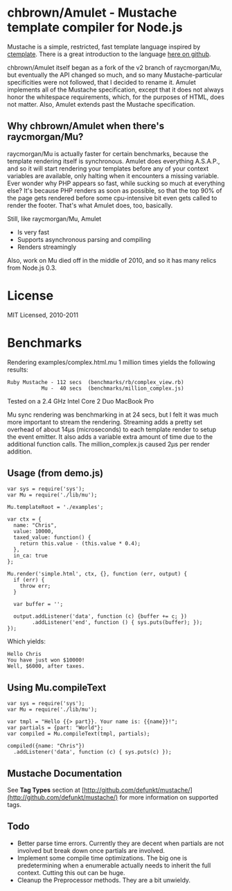 # chbrown/Amulet - Mustache template compiler for Node.js

Mustache is a simple, restricted, fast template language inspired by [ctemplate](http://code.google.com/p/google-ctemplate/). There is a great introduction to the language [here on github](http://mustache.github.com/mustache.5.html).

chbrown/Amulet itself began as a fork of the v2 branch of raycmorgan/Mu, but eventually the API changed so much, and so many Mustache-particular specificities were not followed, that I decided to rename it. Amulet implements all of the Mustache specification, except that it does not always honor the whitespace requirements, which, for the purposes of HTML, does not matter. Also, Amulet extends past the Mustache specification.

## Why chbrown/Amulet when there's raycmorgan/Mu?

raycmorgan/Mu is actually faster for certain benchmarks, because the template rendering itself is synchronous. Amulet does everything A.S.A.P., and so it will start rendering your templates before any of your context variables are available, only halting when it encounters a missing variable. Ever wonder why PHP appears so fast, while sucking so much at everything else? It's because PHP renders as soon as possible, so that the top 90% of the page gets rendered before some cpu-intensive bit even gets called to render the footer. That's what Amulet does, too, basically.

Still, like raycmorgan/Mu, Amulet
* Is very fast
* Supports asynchronous parsing and compiling
* Renders streamingly

Also, work on Mu died off in the middle of 2010, and so it has many relics from Node.js 0.3.

# License

MIT Licensed, 2010-2011

# Benchmarks

Rendering examples/complex.html.mu 1 million times yields the following results:

    Ruby Mustache - 112 secs  (benchmarks/rb/complex_view.rb)
               Mu -  40 secs  (benchmarks/million_complex.js)

Tested on a 2.4 GHz Intel Core 2 Duo MacBook Pro

Mu sync rendering was benchmarking in at 24 secs, but I felt it was much more
important to stream the rendering. Streaming adds a pretty set overhead of
about 14µs (microseconds) to each template render to setup the event emitter.
It also adds a variable extra amount of time due to the additional function calls.
The million_complex.js caused 2µs per render addition.


Usage (from demo.js)
--------------------

    var sys = require('sys');
    var Mu = require('./lib/mu');

    Mu.templateRoot = './examples';

    var ctx = {
      name: "Chris",
      value: 10000,
      taxed_value: function() {
        return this.value - (this.value * 0.4);
      },
      in_ca: true
    };

    Mu.render('simple.html', ctx, {}, function (err, output) {
      if (err) {
        throw err;
      }
      
      var buffer = '';

      output.addListener('data', function (c) {buffer += c; })
            .addListener('end', function () { sys.puts(buffer); });
    });
    

Which yields:

    Hello Chris
    You have just won $10000!
    Well, $6000, after taxes.
    
Using Mu.compileText
--------------------

    var sys = require('sys');
    var Mu = require('./lib/mu');

    var tmpl = "Hello {{> part}}. Your name is: {{name}}!";
    var partials = {part: "World"};
    var compiled = Mu.compileText(tmpl, partials);
    
    compiled({name: "Chris"})
      .addListener('data', function (c) { sys.puts(c) });


Mustache Documentation
----------------------

See **Tag Types** section at
[http://github.com/defunkt/mustache/](http://github.com/defunkt/mustache/) 
for more information on supported tags.

Todo
----

* Better parse time errors. Currently they are decent when partials are not involved
  but break down once partials are involved.
* Implement some compile time optimizations. The big one is predetermining when a
  enumerable actually needs to inherit the full context. Cutting this out can be huge.
* Cleanup the Preprocessor methods. They are a bit unwieldy.  
